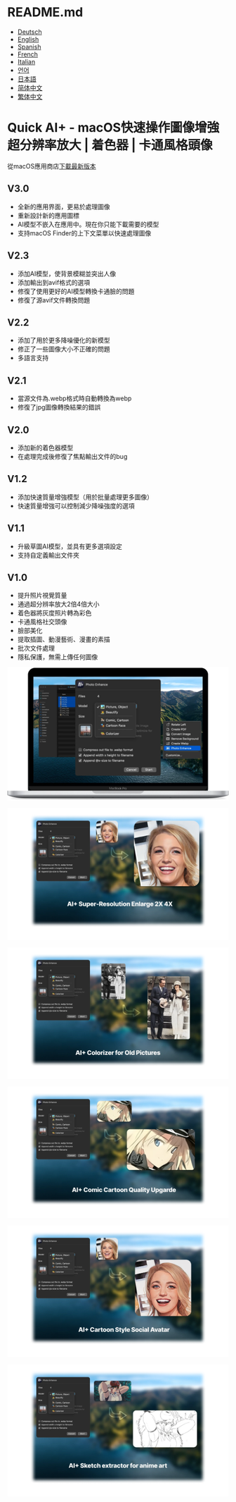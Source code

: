 # README.md
- [Deutsch](README.de.md)
- [English](README.md)
- [Spanish](README.es.md)
- [French](README.fr.md)
- [Italian](README.it.md)
- [언어](README.ko.md)
- [日本語](README.ja.md)
- [简体中文](README.zh_cn.md)
- [繁体中文](README.zh_tw.md)

# Quick AI+ - macOS快速操作圖像增強超分辨率放大 | 着色器 | 卡通風格頭像

從macOS應用商店[下載最新版本](https://apps.apple.com/us/app/id1664742316)

V3.0
---
- 全新的應用界面，更易於處理圖像
- 重新設計新的應用圖標
- AI模型不嵌入在應用中。現在你只能下載需要的模型
- 支持macOS Finder的上下文菜單以快速處理圖像

V2.3
---
- 添加AI模型，使背景模糊並突出人像
- 添加輸出到avif格式的選項
- 修復了使用更好的AI模型轉換卡通臉的問題
- 修復了源avif文件轉換問題

V2.2
---
- 添加了用於更多降噪優化的新模型
- 修正了一些圖像大小不正確的問題
- 多語言支持

V2.1
---
- 當源文件為.webp格式時自動轉換為webp
- 修復了jpg圖像轉換結果的錯誤

V2.0
---
- 添加新的着色器模型
- 在處理完成後修復了焦點輸出文件的bug

V1.2
---
- 添加快速質量增強模型（用於批量處理更多圖像）
- 快速質量增強可以控制減少降噪強度的選項

V1.1
---
- 升級草圖AI模型，並具有更多選項設定
- 支持自定義輸出文件夾

V1.0
---
- 提升照片視覺質量
- 通過超分辨率放大2倍4倍大小
- 着色器將灰度照片轉為彩色
- 卡通風格社交頭像
- 臉部美化
- 提取插圖、動漫藝術、漫畫的素描
- 批次文件處理
- 隱私保護，無需上傳任何圖像

![macOS](images/macos.webp)

![預覽1](images/preview1.webp)

![預覽2](images/preview2.webp)

![預覽3](images/preview3.webp)

![預覽4](images/preview4.webp)

![預覽5](images/preview5.webp)